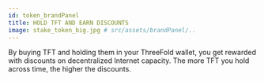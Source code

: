 ```yaml
---
id: token_brandPanel
title: HOLD TFT AND EARN DISCOUNTS 
image: stake_token_big.jpg # src/assets/brandPanel/..
---
```

By buying TFT and holding them in your ThreeFold wallet, you get rewarded with discounts on decentralized Internet capacity. The more TFT you hold across time, the higher the discounts. 